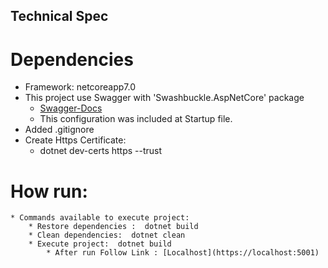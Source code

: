 ##  Technical Spec
# Dependencies
   * Framework: netcoreapp7.0
   * This project use Swagger with 'Swashbuckle.AspNetCore' package
        * [Swagger-Docs](https://learn.microsoft.com/en-us/aspnet/core/tutorials/getting-started-with-swashbuckle?view=aspnetcore-8.0&tabs=netcore-cli)
        * This configuration was included at Startup file.
   * Added .gitignore
   * Create Https Certificate:
        * dotnet dev-certs https --trust
# How run:    
    * Commands available to execute project:
        * Restore dependencies :  dotnet build    
        * Clean dependencies:  dotnet clean 
        * Execute project:  dotnet build
            * After run Follow Link : [Localhost](https://localhost:5001)